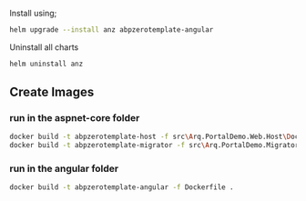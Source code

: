 Install using;

```bash
helm upgrade --install anz abpzerotemplate-angular
```

Uninstall all charts

```bash
helm uninstall anz
```

## Create Images

### run in the aspnet-core folder
```bash
docker build -t abpzerotemplate-host -f src\Arq.PortalDemo.Web.Host\Dockerfile .
docker build -t abpzerotemplate-migrator -f src\Arq.PortalDemo.Migrator\Dockerfile .
```

### run in the angular folder
```bash
docker build -t abpzerotemplate-angular -f Dockerfile . 
```
